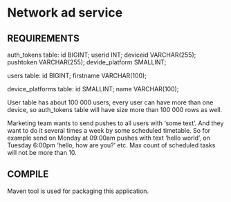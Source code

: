 Network ad service
=============================

REQUIREMENTS
-----------------------------
auth_tokens table:
id BIGINT;
userid INT;
deviceid VARCHAR(255);
pushtoken VARCHAR(255);
devide_platform SMALLINT;

users table:
id BIGINT;
firstname VARCHAR(100);

device_platforms table:
id SMALLINT;
name VARCHAR(100);

User table has about 100 000 users, every user can have more than one device, so auth_tokens table will have size more than 100 000 rows as well.

Marketing team wants to send pushes to all users with ‘some text’. And they want to do it several times a week by some scheduled timetable. So for example send on Monday at 09:00am pushes with text ‘hello world’, on Tuesday 6:00pm ‘hello, how are you?’ etc. Max count of scheduled tasks will not be more than 10.



COMPILE
------------------------------
Maven tool is used for packaging this application.
